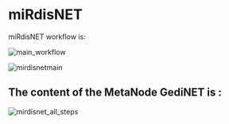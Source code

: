 # miRdisNET

miRdisNET workflow is: 

![main_workflow](https://user-images.githubusercontent.com/24303536/195619277-e570c1e6-dfa8-4dcc-87f4-085637f46601.png)


![mirdisnetmain](https://user-images.githubusercontent.com/24303536/195619378-7c1119c1-70c1-429d-aa6f-45293b5764ec.png)

## The content of the MetaNode GediNET is :

![mirdisnet_all_steps](https://user-images.githubusercontent.com/24303536/195619422-de6cf797-b612-4bc7-9bf2-01f22b46a099.png)
